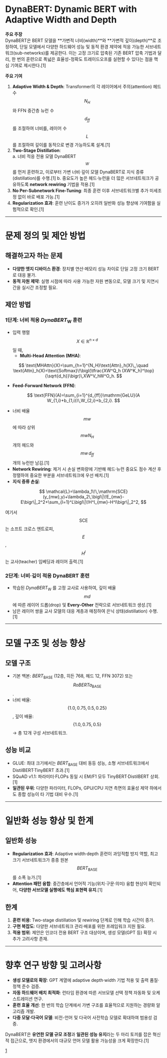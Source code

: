 # DynaBERT: Dynamic BERT with Adaptive Width and Depth

**주요 주장**  
DynaBERT은 BERT 모델을 **가변적 너비(width)**와 **가변적 깊이(depth)**로 조정하여, 단일 모델에서 다양한 하드웨어 성능 및 동적 환경 제약에 적응 가능한 서브네트워크(sub-networks)를 제공한다. 이는 고정 크기로 압축된 기존 BERT 압축 기법과 달리, 한 번의 훈련으로 폭넓은 효율성-정확도 트레이드오프를 실현할 수 있다는 점을 핵심 기여로 제시한다.[1]

**주요 기여**  
1. **Adaptive Width & Depth**: Transformer의 각 레이어에서 주의(attention) 헤드 수 $$N_H$$와 FFN 중간층 뉴런 수 $$d_{ff}$$를 조절하여 너비를, 레이어 수 $$L$$를 조절하여 깊이를 동적으로 변경 가능하도록 설계.[1]
2. **Two-Stage Distillation**:  
   a. 너비 적응 전용 모델 DynaBERT$$_W$$를 먼저 훈련하고, 이로부터 가변 너비·깊이 모델 DynaBERT로 지식 증류(distillation)를 수행.[1]
   b. 중요도가 높은 헤드·뉴런을 더 많은 서브네트워크가 공유하도록 **network rewiring** 기법을 적용.[1]
3. **No Per-Subnetwork Fine-Tuning**: 최종 훈련 이후 서브네트워크별 추가 미세조정 없이 바로 배포 가능.[1]
4. **Regularization 효과**: 훈련 난이도 증가가 오히려 일반화 성능 향상에 기여함을 실험적으로 확인.[1]

***

# 문제 정의 및 제안 방법

## 해결하고자 하는 문제  
- **다양한 엣지 디바이스 환경**: 장치별 연산·메모리 성능 차이로 단일 고정 크기 BERT로 대응 불가.  
- **동적 자원 제약**: 실행 시점에 따라 사용 가능한 자원 변동으로, 모델 크기 및 지연시간을 실시간 조정할 필요.

## 제안 방법  
### 1단계: 너비 적응 $DynaBERT_\text{W}$ 훈련  
- 입력 행렬 $$X\in\mathbb{R}^{n\times d}$$일 때,  
  - **Multi-Head Attention (MHA)**:  

$$ \text{MHAttn}(X)=\sum_{h=1}^{N_H}\text{Attn}_h(X)\,,\quad \text{Attn}_h(X)=\text{Softmax}\!\bigl(\tfrac{XW^Q_h (XW^K_h)^\top}{\sqrt{d_h}}\bigr)\,XW^V_hW^O_h. $$  
  
  - **Feed-Forward Network (FFN)**:  

$$ \text{FFN}(A)=\sum_{i=1}^{d_{ff}}\mathrm{GeLU}(A W_{1,i}+b_{1,i})\,W_{2,i}+b_{2,i}. $$  

- 너비 배율 $$mw$$에 따라 상위 $$mwN_H$$개의 헤드와 $$mw\,d_{ff}$$개의 뉴런만 남김.[1]
- **Network Rewiring**: 제거 시 손실 변화량에 기반해 헤드·뉴런 중요도 점수 계산 후 정렬하여 중요한 부분을 서브네트워크에 우선 배치.[1]
- **지식 증류 손실**:  

$$ \mathcal{L}=\lambda_1\!\,\mathrm{SCE}(y_{mw},y)+\lambda_2\,\bigl\|\!E_{mw}-E\bigr\|_2^2+\sum_{l=1}^L\bigl\|\!H^l_{mw}-H^l\bigr\|_2^2, $$  
  
  여기서 $$\mathrm{SCE}$$는 소프트 크로스 엔트로피, $$E$$, $$H^l$$는 교사(teacher) 임베딩과 레이어 출력.[1]

### 2단계: 너비·깊이 적응 DynaBERT 훈련  
- 학습된 $DynaBERT_\text{W}$ 를 고정 교사로 사용하여, 깊이 배율 $$md$$에 따른 레이어 드롭(drop) 및 **Every-Other** 전략으로 서브네트워크 생성.[1]
- 남은 레이어 쌍을 교사 모델의 대응 계층과 매칭하여 은닉 상태(distillation) 수행.[1]

***

# 모델 구조 및 성능 향상

## 모델 구조  
- 기본 백본: $BERT_\text{BASE}$ (12층, 히든 768, 헤드 12, FFN 3072) 또는 $$RoBERTa_\text{BASE}$$.  
- 너비 배율: $$\{1.0,0.75,0.5,0.25\}$$, 깊이 배율: $$\{1.0,0.75,0.5\}$$ → 총 12개 구성 서브네트워크.

## 성능 비교  
- GLUE: 최대 크기에서는 $BERT_\text{BASE}$ 대비 동등 성능, 소형 서브네트워크에서 DistilBERT·TinyBERT 초과.[1]
- SQuAD v1.1: 파라미터·FLOPs 동일 시 EM/F1 모두 TinyBERT·DistilBERT 상회.[1]
- **일관된 우위**: 다양한 파라미터, FLOPs, GPU/CPU 지연 측면의 효율성 제약 하에서도 종합 성능이 타 기법 대비 우수.[1]

***

# 일반화 성능 향상 및 한계

## 일반화 성능  
- **Regularization 효과**: Adaptive width·depth 훈련이 과잉적합 방지 역할, 최고 크기 서브네트워크가 종종 원본 $$BERT_\text{BASE}$$를 소폭 능가.[1]
- **Attention 패턴 융합**: 중간층에서 언어적 기능(위치·구문·의미) 융합 현상이 확인되어, **다양한 서브모델 실행에도 핵심 표현력 유지**.[1]

## 한계  
1. **훈련 비용**: Two-stage distillation 및 rewiring 단계로 인해 학습 시간이 증가.  
2. **구현 복잡도**: 다양한 서브네트워크 관리·배포를 위한 프레임워크 지원 필요.  
3. **적용 범위**: 제안은 인코더 전용 BERT 구조 대상이며, 생성 모델(GPT 등) 확장 시 추가 고려사항 존재.

***

# 향후 연구 방향 및 고려사항

- **생성 모델로의 확장**: GPT 계열에 adaptive depth·width 기법 적용 및 출력 품질·정책 준수 검증.  
- **자동 하드웨어 배치 최적화**: 런타임 환경에 따른 서브모델 선택 정책 자동화 및 오케스트레이션 연구.  
- **훈련 효율 개선**: 한 번의 학습 단계에서 가변 구조를 효율적으로 지원하는 경량화 알고리즘 개발.  
- **다중 모달·다국어 모델**: 비전-언어 및 다국어 사전학습 모델로 확대하여 범용성 검증.

DynaBERT은 **유연한 모델 규모 조정**과 **일관된 성능 유지**라는 두 마리 토끼를 잡은 혁신적 접근으로, 엣지 환경에서의 대규모 언어 모델 활용 가능성을 크게 확장한다.[1]

[1](https://ppl-ai-file-upload.s3.amazonaws.com/web/direct-files/attachments/65988149/54e2bc94-165c-4ae6-b8dd-43ab91bc7c8c/2004.04037v2.pdf)

